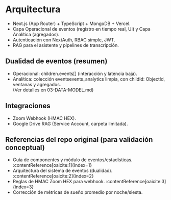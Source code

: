 # Arquitectura

- Next.js (App Router) + TypeScript + MongoDB + Vercel.
- Capa Operacional de eventos (registro en tiempo real, UI) y Capa Analítica (agregados).
- Autenticación con NextAuth, RBAC simple, JWT.
- RAG para el asistente y pipelines de transcripción.

## Dualidad de eventos (resumen)
- Operacional: children.events[] (interacción y latencia baja).
- Analítica: colección eventsevents_analytics limpia, con childId: ObjectId, ventanas y agregados.  
  (Ver detalles en 03-DATA-MODEL.md)

## Integraciones
- Zoom Webhook (HMAC HEX).
- Google Drive RAG (Service Account, carpeta limitada).

## Referencias del repo original (para validación conceptual)
- Guía de componentes y módulo de eventos/estadísticas. :contentReference[oaicite:1]{index=1}
- Arquitectura del sistema de eventos (dualidad). :contentReference[oaicite:2]{index=2}
- Reglas de HMAC Zoom HEX para webhook. :contentReference[oaicite:3]{index=3}
- Corrección de métricas de sueño promedio por noche/siesta.
